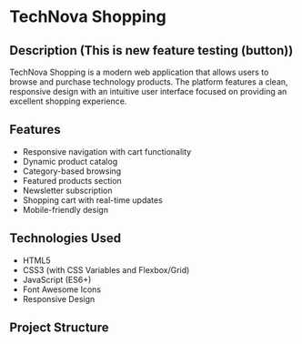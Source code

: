 # TechNova Shopping

## Description (This is new feature testing (button))

TechNova Shopping is a modern web application that allows users to browse and purchase technology products. The platform features a clean, responsive design with an intuitive user interface focused on providing an excellent shopping experience.

## Features

- Responsive navigation with cart functionality
- Dynamic product catalog
- Category-based browsing
- Featured products section
- Newsletter subscription
- Shopping cart with real-time updates
- Mobile-friendly design

## Technologies Used

- HTML5
- CSS3 (with CSS Variables and Flexbox/Grid)
- JavaScript (ES6+)
- Font Awesome Icons
- Responsive Design

## Project Structure
